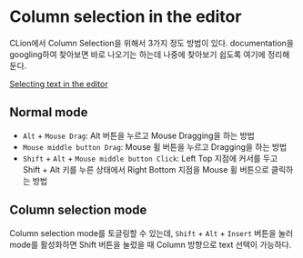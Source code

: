 # Column selection in the editor

CLion에서 Column Selection을 위해서 3가지 정도 방법이 있다. documentation을 googling하여 찾아보면 바로 나오기는 하는데 나중에 찾아보기 쉽도록 여기에 정리해둔다.

[Selecting text in the editor]

## Normal mode

- `Alt` + `Mouse Drag`: Alt 버튼을 누르고 Mouse Dragging을 하는 방법
- `Mouse middle button Drag`: Mouse 휠 버튼을 누르고 Dragging을 하는 방법
- `Shift` + `Alt` + `Mouse middle button Click`: Left Top 지점에 커서를 두고 Shift + Alt 키를 누른 상태에서 Right Bottom 지점을 Mouse 휠 버튼으로 클릭하는 방법

## Column selection mode

Column selection mode를 토글링할 수 있는데, `Shift` + `Alt` + `Insert` 버튼을 눌러 mode를 활성화하면 Shift 버튼을 눌렀을 때 Column 방향으로 text 선택이 가능하다.

[Selecting text in the editor]:https://www.jetbrains.com/help/clion/selecting-text-in-the-editor.html